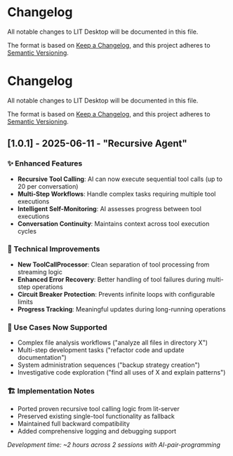 # Changelog

All notable changes to LIT Desktop will be documented in this file.

The format is based on [Keep a Changelog](https://keepachangelog.com/en/1.0.0/),
and this project adheres to [Semantic Versioning](https://semver.org/spec/v2.0.0.html).

# Changelog

All notable changes to LIT Desktop will be documented in this file.

The format is based on [Keep a Changelog](https://keepachangelog.com/en/1.0.0/),
and this project adheres to [Semantic Versioning](https://semver.org/spec/v2.0.0.html).

## [1.0.1] - 2025-06-11 - "Recursive Agent"

### ✨ Enhanced Features
- **Recursive Tool Calling**: AI can now execute sequential tool calls (up to 20 per conversation)
- **Multi-Step Workflows**: Handle complex tasks requiring multiple tool executions
- **Intelligent Self-Monitoring**: AI assesses progress between tool executions
- **Conversation Continuity**: Maintains context across tool execution cycles

### 🔧 Technical Improvements
- **New ToolCallProcessor**: Clean separation of tool processing from streaming logic
- **Enhanced Error Recovery**: Better handling of tool failures during multi-step operations
- **Circuit Breaker Protection**: Prevents infinite loops with configurable limits
- **Progress Tracking**: Meaningful updates during long-running operations

### 🎯 Use Cases Now Supported
- Complex file analysis workflows ("analyze all files in directory X")
- Multi-step development tasks ("refactor code and update documentation") 
- System administration sequences ("backup strategy creation")
- Investigative code exploration ("find all uses of X and explain patterns")

### 🏗️ Implementation Notes
- Ported proven recursive tool calling logic from lit-server
- Preserved existing single-tool functionality as fallback
- Maintained full backward compatibility
- Added comprehensive logging and debugging support

*Development time: ~2 hours across 2 sessions with AI-pair-programming*